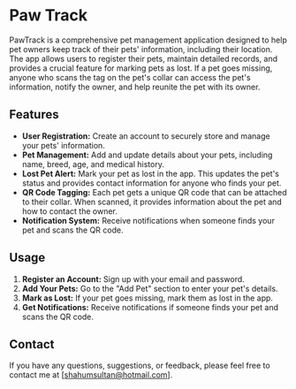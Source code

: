 # Paw Track
PawTrack is a comprehensive pet management application designed to help pet owners keep track of their pets' information, including their location. The app allows users to register their pets, maintain detailed records, and provides a crucial feature for marking pets as lost. If a pet goes missing, anyone who scans the tag on the pet's collar can access the pet's information, notify the owner, and help reunite the pet with its owner.

## Features
* **User Registration:** Create an account to securely store and manage your pets' information.
* **Pet Management:** Add and update details about your pets, including name, breed, age, and medical history.
* **Lost Pet Alert:** Mark your pet as lost in the app. This updates the pet's status and provides contact information for anyone who finds your pet.
* **QR Code Tagging:** Each pet gets a unique QR code that can be attached to their collar. When scanned, it provides information about the pet and how to contact the owner.
* **Notification System:** Receive notifications when someone finds your pet and scans the QR code.

## Usage
1. **Register an Account:** Sign up with your email and password.
2. **Add Your Pets:** Go to the "Add Pet" section to enter your pet's details.
3. **Mark as Lost:** If your pet goes missing, mark them as lost in the app.
4. **Get Notifications:** Receive notifications if someone finds your pet and scans the QR code.

## Contact
If you have any questions, suggestions, or feedback, please feel free to contact me at [shahumsultan@hotmail.com].
